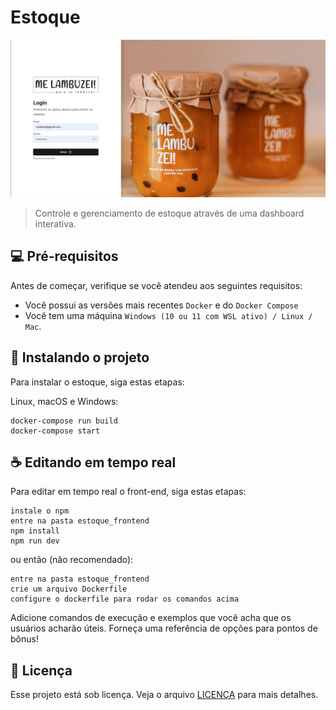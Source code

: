 # Estoque

<img src="printscreen.png" alt="Projeto">

> Controle e gerenciamento de estoque através de uma dashboard interativa.


## 💻 Pré-requisitos

Antes de começar, verifique se você atendeu aos seguintes requisitos:

- Você possui as versões mais recentes `Docker` e do `Docker Compose` 
- Você tem uma máquina `Windows (10 ou 11 com WSL ativo) / Linux / Mac`.

## 🚀 Instalando o projeto

Para instalar o estoque, siga estas etapas:

Linux, macOS e Windows:

```
docker-compose run build
docker-compose start
```

## ☕ Editando em tempo real 

Para editar em tempo real o front-end, siga estas etapas:

```
instale o npm
entre na pasta estoque_frontend
npm install
npm run dev
```

ou então (não recomendado):
```
entre na pasta estoque_frontend
crie um arquivo Dockerfile
configure o dockerfile para rodar os comandos acima
```

Adicione comandos de execução e exemplos que você acha que os usuários acharão úteis. Forneça uma referência de opções
para pontos de bônus!

## 📝 Licença

Esse projeto está sob licença. Veja o arquivo [LICENÇA](LICENSE.md) para mais detalhes.